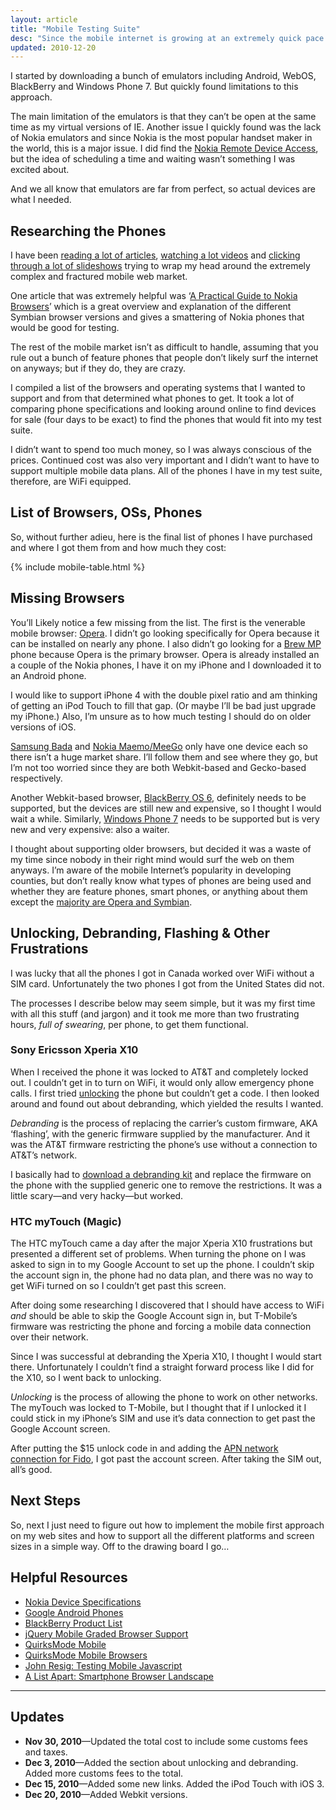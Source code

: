 ```yaml
---
layout: article
title: "Mobile Testing Suite"
desc: "Since the mobile internet is growing at an extremely quick pace I felt it was prudent to start testing/developing sites on mobile devices."
updated: 2010-12-20
---
```


I started by downloading a bunch of emulators including Android, WebOS, BlackBerry and Windows Phone 7. But quickly found limitations to this approach.

The main limitation of the emulators is that they can’t be open at the same time as my virtual versions of IE. Another issue I quickly found was the lack of Nokia emulators and since Nokia is the most popular handset maker in the world, this is a major issue. I did find the [Nokia Remote Device Access](http://www.developer.nokia.com/Devices/Remote_device_access/), but the idea of scheduling a time and waiting wasn’t something I was excited about.

And we all know that emulators are far from perfect, so actual devices are what I needed.

## Researching the Phones

I have been [reading a lot of articles](http://www.quirksmode.org/blog/), [watching a lot videos](http://www.lukew.com/ff/entry.asp?1137) and [clicking through a lot of slideshows](http://www.slideshare.net/bryanrieger/rethinking-the-mobile-web-by-yiibu) trying to wrap my head around the extremely complex and fractured mobile web market.

One article that was extremely helpful was ‘[A Practical Guide to Nokia Browsers](http://yiibu.com/articles/practical-guide-to-nokia-browsers/)’ which is a great overview and explanation of the different Symbian browser versions and gives a smattering of Nokia phones that would be good for testing.

The rest of the mobile market isn’t as difficult to handle, assuming that you rule out a bunch of feature phones that people don’t likely surf the internet on anyways; but if they do, they are crazy.

I compiled a list of the browsers and operating systems that I wanted to support and from that determined what phones to get. It took a lot of comparing phone specifications and looking around online to find devices for sale (four days to be exact) to find the phones that would fit into my test suite.

I didn’t want to spend too much money, so I was always conscious of the prices. Continued cost was also very important and I didn’t want to have to support multiple mobile data plans. All of the phones I have in my test suite, therefore, are WiFi equipped.

## List of Browsers, OSs, Phones

So, without further adieu, here is the final list of phones I have purchased and where I got them from and how much they cost:

{% include mobile-table.html %}

## Missing Browsers

You’ll Likely notice a few missing from the list. The first is the venerable mobile browser: [Opera](http://www.opera.com/mobile/). I didn’t go looking specifically for Opera because it can be installed on nearly any phone. I also didn’t go looking for a [Brew MP](http://www.brewmp.com/) phone because Opera is the primary browser. Opera is already installed an a couple of the Nokia phones, I have it on my iPhone and I downloaded it to an Android phone.

I would like to support iPhone 4 with the double pixel ratio and am thinking of getting an iPod Touch to fill that gap. (Or maybe I’ll be bad just upgrade my iPhone.) Also, I’m unsure as to how much testing I should do on older versions of iOS.

[Samsung Bada](http://www.bada.com/) and [Nokia Maemo/MeeGo](http://maemo.nokia.com/) only have one device each so there isn’t a huge market share. I’ll follow them and see where they go, but I’m not too worried since they are both Webkit-based and Gecko-based respectively.

Another Webkit-based browser, [BlackBerry OS 6](http://us.blackberry.com/apps-software/blackberry6/), definitely needs to be supported, but the devices are still new and expensive, so I thought I would wait a while. Similarly, [Windows Phone 7](http://www.microsoft.com/windowsphone/en-us/default.aspx) needs to be supported but is very new and very expensive: also a waiter.

I thought about supporting older browsers, but decided it was a waste of my time since nobody in their right mind would surf the web on them anyways. I’m aware of the mobile Internet’s popularity in developing counties, but don’t really know what types of phones are being used and whether they are feature phones, smart phones, or anything about them except the [majority are Opera and Symbian](http://gs.statcounter.com/#mobile_browser-ww-yearly-2008-2010).

## Unlocking, Debranding, Flashing & Other Frustrations

I was lucky that all the phones I got in Canada worked over WiFi without a SIM card. Unfortunately the two phones I got from the United States did not.

The processes I describe below may seem simple, but it was my first time with all this stuff (and jargon) and it took me more than two frustrating hours, *full of swearing*, per phone, to get them functional.

### Sony Ericsson Xperia X10

When I received the phone it was locked to AT&T and completely locked out. I couldn’t get in to turn on WiFi, it would only allow emergency phone calls. I first tried [unlocking](http://unlocking.com) the phone but couldn’t get a code. I then looked around and found out about debranding, which yielded the results I wanted.

<dfn>Debranding</dfn> is the process of replacing the carrier’s custom firmware, AKA ‘flashing’, with the generic firmware supplied by the manufacturer. And it was the AT&T firmware restricting the phone’s use without a connection to AT&T’s network.

I basically had to [download a debranding kit](http://forum.xda-developers.com/showthread.php?t=825201) and replace the firmware on the phone with the supplied generic one to remove the restrictions. It was a little scary—and very hacky—but worked.

### HTC myTouch (Magic)

The HTC myTouch came a day after the major Xperia X10 frustrations but presented a different set of problems. When turning the phone on I was asked to sign in to my Google Account to set up the phone. I couldn’t skip the account sign in, the phone had no data plan, and there was no way to get WiFi turned on so I couldn’t get past this screen.

After doing some researching I discovered that I should have access to WiFi *and* should be able to skip the Google Account sign in, but T-Mobile’s firmware was restricting the phone and forcing a mobile data connection over their network.

Since I was successful at debranding the Xperia X10, I thought I would start there. Unfortunately I couldn’t find a straight forward process like I did for the X10, so I went back to unlocking.

<dfn>Unlocking</dfn> is the process of allowing the phone to work on other networks. The myTouch was locked to T-Mobile, but I thought that if I unlocked it I could stick in my iPhone’s SIM and use it’s data connection to get past the Google Account screen.

After putting the $15 unlock code in and adding the [APN network connection for Fido](http://androidforums.com/hero-support-troubleshooting/26867-setting-up-hero-fido.html), I got past the account screen. After taking the SIM out, all’s good.

## Next Steps

So, next I just need to figure out how to implement the mobile first approach on my web sites and how to support all the different platforms and screen sizes in a simple way. Off to the drawing board I go…

## Helpful Resources

- [Nokia Device Specifications](http://www.forum.nokia.com/Devices/Device_specifications/?filter=all)
- [Google Android Phones](http://www.google.com/phone/)
- [BlackBerry Product List](http://en.wikipedia.org/wiki/List_of_BlackBerry_products)
- [jQuery Mobile Graded Browser Support](http://jquerymobile.com/gbs/)
- [QuirksMode Mobile](http://quirksmode.org/mobile/)
- [QuirksMode Mobile Browsers](http://quirksmode.org/mobile/browsers.html)
- [John Resig: Testing Mobile Javascript](http://www.webdirections.org/resources/john-resig-testing-mobile-javascript/)
- [A List Apart: Smartphone Browser Landscape](http://www.alistapart.com/articles/smartphone-browser-landscape/)

---

## Updates

- **Nov 30, 2010**—Updated the total cost to include some customs fees and taxes.
- **Dec 3, 2010**—Added the section about unlocking and debranding. Added more customs fees to the total.
- **Dec 15, 2010**—Added some new links. Added the iPod Touch with iOS 3.
- **Dec 20, 2010**—Added Webkit versions.

